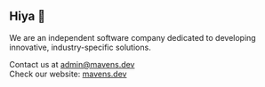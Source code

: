 ## Hiya 👋

We are an independent software company dedicated to developing innovative, industry-specific solutions. 

Contact us at <admin@mavens.dev> <br>
Check our website: [mavens.dev](https://mavens.dev)
